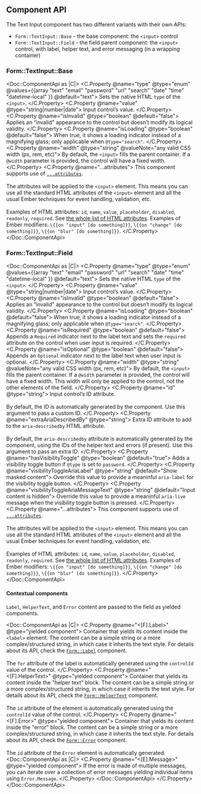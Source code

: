 ## Component API

The Text Input component has two different variants with their own APIs:

- `Form::TextInput::Base` - the base component: the `<input>` control
- `Form::TextInput::Field` - the field parent component: the `<input>` control, with label, helper text, and error messaging (in a wrapping container)

### Form::TextInput::Base

<Doc::ComponentApi as |C|>
  <C.Property @name="type" @type="enum" @values={{array "text" "email" "password" "url" "search" "date" "time" "datetime-local" }} @default="text">
    Sets the native HTML `type` of the `<input>`.
  </C.Property>
  <C.Property @name="value" @type="string|number|date">
    Input control’s value.
  </C.Property>
  <C.Property @name="isInvalid" @type="boolean" @default="false">
    Applies an “invalid” appearance to the control but doesn’t modify its logical validity.
  </C.Property>
  <C.Property @name="isLoading" @type="boolean" @default="false">
    When true, it shows a loading indicator instead of a magnifying glass; only applicable when `@type="search"`.
  </C.Property>
  <C.Property @name="width" @type="string" @valueNote="any valid CSS width (px, rem, etc)">
    By default, the `<input>` fills the parent container. If a `@width` parameter is provided, the control will have a fixed width.
  </C.Property>
  <C.Property @name="...attributes">
    This component supports use of [`...attributes`](https://guides.emberjs.com/release/in-depth-topics/patterns-for-components/#toc_attribute-ordering).
    <br/><br/>
    The attributes will be applied to the `<input>` element. This means you can use all the standard HTML attributes of the `<input>` element and all the usual Ember techniques for event handling, validation, etc.
    <br/><br/>
    Examples of HTML attributes: `id`, `name`, `value`, `placeholder`, `disabled`, `readonly`, `required`. See [the whole list of HTML attributes](https://developer.mozilla.org/en-US/docs/Web/HTML/Element/input#attributes). Examples of Ember modifiers: `\{{on "input" [do something]}}`, `\{{on "change" [do something]}}`, `\{{on "blur" [do something]}}`.
  </C.Property>
</Doc::ComponentApi>

### Form::TextInput::Field

<Doc::ComponentApi as |C|>
  <C.Property @name="type" @type="enum" @values={{array "text" "email" "password" "url" "search" "date" "time" "datetime-local" }} @default="text">
    Sets the native HTML `type` of the `<input>`.
  </C.Property>
  <C.Property @name="value" @type="string|number|date">
    Input control’s value.
  </C.Property>
  <C.Property @name="isInvalid" @type="boolean" @default="false">
    Applies an “invalid” appearance to the control but doesn’t modify its logical validity.
  </C.Property>
  <C.Property @name="isLoading" @type="boolean" @default="false">
    When true, it shows a loading indicator instead of a magnifying glass; only applicable when `@type="search"`.
  </C.Property>
  <C.Property @name="isRequired" @type="boolean" @default="false">
    Appends a `Required` indicator next to the label text and sets the `required` attribute on the control when user input is required.
  </C.Property>
  <C.Property @name="isOptional" @type="boolean" @default="false">
    Appends an `Optional` indicator next to the label text when user input is optional.
  </C.Property>
  <C.Property @name="width" @type="string" @valueNote="any valid CSS width (px, rem, etc)">
    By default, the `<input>` fills the parent container. If a `@width` parameter is provided, the control will have a fixed width. This width will only be applied to the control, not the other elements of the field.
  </C.Property>
  <C.Property @name="id" @type="string">
    Input control’s ID attribute.
    <br/><br/>
    By default, the ID is automatically generated by the component. Use this argument to pass a custom ID.
  </C.Property>
  <C.Property @name="extraAriaDescribedBy" @type="string">
    Extra ID attribute to add to the `aria-describedby` HTML attribute.
    <br/><br/>
    By default, the `aria-describedby` attribute is automatically generated by the component, using the IDs of the helper text and errors (if present). Use this argument to pass an extra ID.
  </C.Property>
  <C.Property @name="hasVisibilityToggle" @type="boolean" @default="true">
    Adds a visibility toggle button if `@type` is set to `password`.
  </C.Property>
  <C.Property @name="visibilityToggleAriaLabel" @type="string" @default="Show masked content">
    Override this value to provide a meaninful `aria-label` for the visibility toggle button.
  </C.Property>
  <C.Property @name="visibilityToggleAriaMessageText" @type="string" @default="Input content is hidden">
    Override this value to provide a meaninful `aria-live` message when the visibility toggle button is pressed.
  </C.Property>
  <C.Property @name="...attributes">
    This component supports use of [`...attributes`](https://guides.emberjs.com/release/in-depth-topics/patterns-for-components/#toc_attribute-ordering).
    <br/><br/>
    The attributes will be applied to the `<input>` element. This means you can use all the standard HTML attributes of the `<input>` element and all the usual Ember techniques for event handling, validation, etc.
    <br/><br/>
    Examples of HTML attributes: `id`, `name`, `value`, `placeholder`, `disabled`, `readonly`, `required`. See [the whole list of HTML attributes](https://developer.mozilla.org/en-US/docs/Web/HTML/Element/input#attributes). Examples of Ember modifiers: `\{{on "input" [do something]}}`, `\{{on "change" [do something]}}`, `\{{on "blur" [do something]}}`.
  </C.Property>
</Doc::ComponentApi>

#### Contextual components

`Label`, `HelperText`, and `Error` content are passed to the field as yielded components.

<Doc::ComponentApi as |C|>
  <C.Property @name="<[F].Label>" @type="yielded component">
    Container that yields its content inside the `<label>` element. The content can be a simple string or a more complex/structured string, in which case it inherits the text style. For details about its API, check the [`Form::Label`](/components/form/primitives) component.
    <br/><br/>
    The `for` attribute of the label is automatically generated using the `controlId` value of the control.
  </C.Property>
  <C.Property @name="<[F].HelperText>" @type="yielded component">
    Container that yields its content inside the "helper text" block. The content can be a simple string or a more complex/structured string, in which case it inherits the text style. For details about its API, check the [`Form::HelperText`](/components/form/primitives) component.
    <br/><br/>
    The `id` attribute of the element is automatically generated using the `controlId` value of the control.
  </C.Property>
  <C.Property @name="<[F].Error>" @type="yielded component">
    Container that yields its content inside the "error" block. The content can be a simple string or a more complex/structured string, in which case it inherits the text style. For details about its API, check the [`Form::Error`](/components/form/primitives) component.
    <br/><br/>
    The `id` attribute of the `Error` element is automatically generated.
    <Doc::ComponentApi as |C|>
      <C.Property @name="<[E].Message>" @type="yielded component">
        If the error is made of multiple messages, you can iterate over a collection of error messages yielding individual items using `Error.Message`.
      </C.Property>
    </Doc::ComponentApi>
  </C.Property>
</Doc::ComponentApi>
